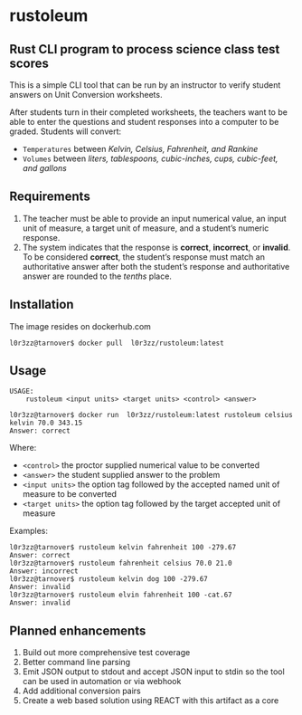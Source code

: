 # rustoleum
## Rust CLI program to process science class test scores

This is a simple CLI tool that can be run by an instructor to verify student answers on Unit Conversion worksheets.

After students turn in their completed worksheets, the teachers want to be able to
enter the questions and student responses into a computer to be graded. Students will convert:
* `Temperatures` between *Kelvin, Celsius, Fahrenheit, and Rankine*
* `Volumes` between *liters, tablespoons, cubic-inches, cups, cubic-feet, and gallons*

## Requirements
1. The teacher must be able to provide an input numerical value, an input unit of measure, a target
unit of measure, and a student’s numeric response.
2. The system indicates that the response is **correct**, **incorrect**, or **invalid**. To be
considered **correct**, the student’s response must match an authoritative answer after both the
student’s response and authoritative answer are rounded to the *tenths* place.

## Installation
The image resides on dockerhub.com 
```
l0r3zz@tarnover$ docker pull  l0r3zz/rustoleum:latest
```
## Usage

```
USAGE:
    rustoleum <input units> <target units> <control> <answer>
    
l0r3zz@tarnover$ docker run  l0r3zz/rustoleum:latest rustoleum celsius kelvin 70.0 343.15 
Answer: correct
```
Where:
* `<control>` the proctor supplied numerical value to be converted
* `<answer>` the student supplied answer to the problem
*  `<input units>` the option tag followed by the accepted named unit of measure to be converted
*  `<target units>` the option tag followed by the target accepted unit of measure


Examples:
```
l0r3zz@tarnover$ rustoleum kelvin fahrenheit 100 -279.67
Answer: correct
l0r3zz@tarnover$ rustoleum fahrenheit celsius 70.0 21.0 
Answer: incorrect
l0r3zz@tarnover$ rustoleum kelvin dog 100 -279.67
Answer: invalid
l0r3zz@tarnover$ rustoleum elvin fahrenheit 100 -cat.67
Answer: invalid
```

## Planned enhancements
1. Build out more comprehensive test coverage 
2. Better command line parsing
3. Emit JSON output to stdout and accept JSON input to stdin so the tool can be used in automation or via webhook
4. Add additional conversion pairs
5. Create a web based solution using REACT with this artifact as a core
